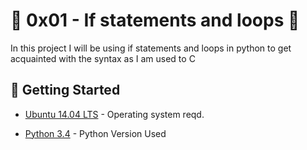 # :shell: 0x01 - If statements and loops :shell:

In this project I will be using if statements and loops in python to get acquainted with the syntax as I am used to C

## :running: Getting Started

* [Ubuntu 14.04 LTS](http://releases.ubuntu.com/14.04/) - Operating system reqd.

* [Python 3.4](https://www.python.org/download/releases/3.4.0/) - Python Version Used

